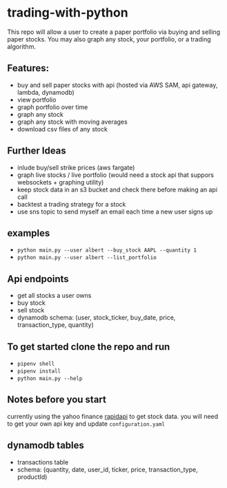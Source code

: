 # trading-with-python


This repo will allow a user to create a paper portfolio via buying and selling paper stocks. You may also graph any stock, your portfolio, or a trading algorithm. 

## Features: 
* buy and sell paper stocks with api (hosted via AWS SAM, api gateway, lambda, dynamodb)
* view portfolio 
* graph portfolio over time 
* graph any stock 
* graph any stock with moving averages 
* download csv files of any stock 
    
## Further Ideas 
* inlude buy/sell strike prices (aws fargate)
* graph live stocks / live portfolio (would need a stock api that suppors websockets + graphing utility)
* keep stock data in an s3 bucket and check there before making an api call
* backtest a trading strategy for a stock 
* use sns topic to send myself an email each time a new user signs up 

## examples 
* `python main.py --user albert --buy_stock AAPL --quantity 1`
* `python main.py --user albert --list_portfolio`

## Api endpoints
* get all stocks a user owns 
* buy stock 
* sell stock 
* dynamodb schema: (user, stock_ticker, buy_date, price, transaction_type, quantity) 

## To get started clone the repo and run 

* `pipenv shell`
* `pipenv install`
* `python main.py --help`

## Notes before you start 
currently using the yahoo finance [rapidapi](https://rapidapi.com/sparior/api/yahoo-finance15) to get stock data. you will need to get your own api key and update `configuration.yaml`

## dynamodb tables 
* transactions table 
* schema: (quantity, date, user_id, ticker, price, transaction_type, productId)
